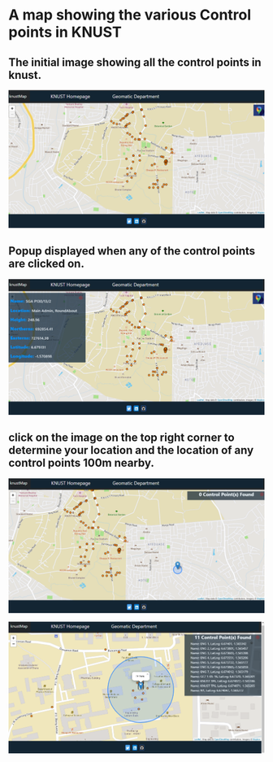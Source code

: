 # A map showing  the various Control points in KNUST

## The initial image showing all the control points in knust.
![A screenshot of the image 1](images/1.png)


## Popup displayed when any of the control points are clicked on.
![A screenshot of the image 1](images/2.png)


## click on the image on the top right corner to determine your location and the location of any control points 100m nearby.
![A screenshot of the image 1](images/3.png)

![A screenshot of the image 1](images/4.png)